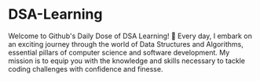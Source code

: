 # DSA-Learning
Welcome to Github's Daily Dose of DSA Learning! 🚀 Every day, I embark on an exciting journey through the world of Data Structures and Algorithms, essential pillars of computer science and software development. My mission is to equip you with the knowledge and skills necessary to tackle coding challenges with confidence and finesse.
